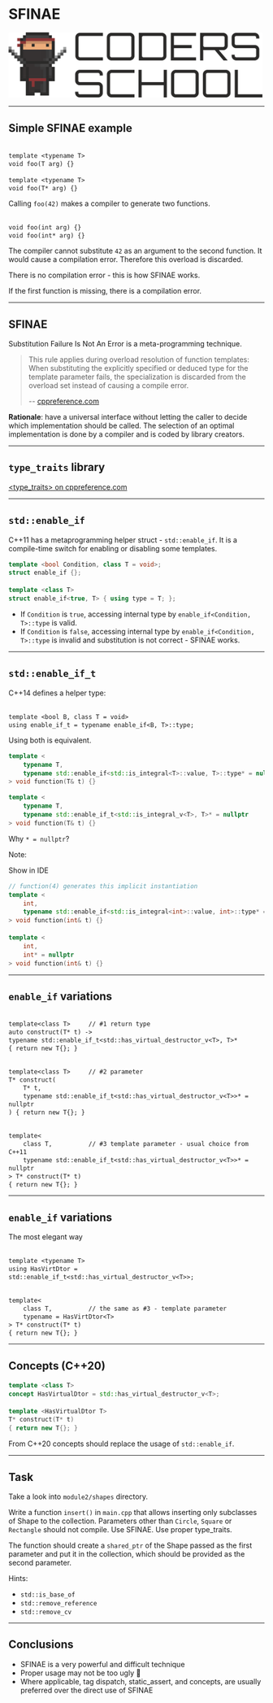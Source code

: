 <!-- .slide: data-background="#111111" -->

# SFINAE

<a href="https://coders.school">
    <img width="500" src="../img/coders_school_logo.png" alt="Coders School" class="plain">
</a>

___

## Simple SFINAE example

<pre><code class="cpp" data-trim data-line-numbers>
template &lt;typename T&gt;
void foo(T arg) {}

template &lt;typename T&gt;
void foo(T* arg) {}
</code></pre>

<p class="fragment">Calling <code>foo(42)</code> makes a compiler to generate two functions.</p>
<pre class="fragment"><code class="cpp" data-trim data-line-numbers>
void foo(int arg) {}
void foo(int* arg) {}
</code></pre>

The compiler cannot substitute `42` as an argument to the second function. It would cause a compilation error. Therefore this overload is discarded.
<!-- .element: class="fragment fade-in" -->

There is no compilation error - this is how SFINAE works.
<!-- .element: class="fragment fade-in" -->

If the first function is missing, there is a compilation error.
<!-- .element: class="fragment fade-in" -->

___

## SFINAE

<p class="fragment">Substitution Failure Is Not An Error is a meta-programming technique.</p>

> This rule applies during overload resolution of function templates: When substituting the explicitly specified or deduced type for the template parameter fails, the specialization is discarded from the overload set instead of causing a compile error.
>
> -- <a href="https://en.cppreference.com/w/cpp/language/sfinae">cppreference.com</a>

<p class="fragment"><strong>Rationale</strong>: have a universal interface without letting the caller to decide which implementation should be called. The selection of an optimal implementation is done by a compiler and is coded by library creators.</p>

___

<h2><code>type_traits</code> library</h2>
<p><a href="https://en.cppreference.com/w/cpp/header/type_traits">&lt;type_traits&gt; on cppreference.com</a></p>

___

## `std::enable_if`

<p>C++11 has a metaprogramming helper struct - <code>std::enable_if</code>. It is a compile-time switch for enabling or disabling some templates.</p>

```cpp
template <bool Condition, class T = void>;
struct enable_if {};

template <class T>
struct enable_if<true, T> { using type = T; };
```
<!-- .element: class="fragment fade-in" -->

<ul>
    <li class="fragment">If <code>Condition</code> is <code>true</code>, accessing internal type by <code>enable_if&lt;Condition, T&gt;::type</code> is valid.</li>
    <li class="fragment">If <code>Condition</code> is <code>false</code>, accessing internal type by <code>enable_if&lt;Condition, T&gt;::type</code> is invalid and substitution is not correct - SFINAE works.</li>
</ul>

___

## `std::enable_if_t`

<p>C++14 defines a helper type:</p>
<pre><code data-trim data-line-numbers>
template &lt;bool B, class T = void&gt;
using enable_if_t = typename enable_if&lt;B, T&gt;::type;
</code></pre>
<p class="fragment">Using both is equivalent.</p>

```cpp []
template <
    typename T,
    typename std::enable_if<std::is_integral<T>::value, T>::type* = nullptr
> void function(T& t) {}
```
<!-- .element: class="fragment fade-in" -->

```cpp []
template <
    typename T,
    typename std::enable_if_t<std::is_integral_v<T>, T>* = nullptr
> void function(T& t) {}
```
<!-- .element: class="fragment fade-in" -->

<p class="fragment">Why <code>* = nullptr</code>?</p>

Note:

Show in IDE

```cpp
// function(4) generates this implicit instantiation
template <
    int,
    typename std::enable_if<std::is_integral<int>::value, int>::type* = nullptr
> void function(int& t) {}

template <
    int,
    int* = nullptr
> void function(int& t) {}
```

___

## `enable_if` variations

<pre class="fragment"><code class="cpp" data-trim>
template&lt;class T&gt;     // #1 return type
auto construct(T* t) -&gt;
typename std::enable_if_t&lt;std::has_virtual_destructor_v&lt;T&gt;, T&gt;*
{ return new T{}; }
</code></pre>
<pre class="fragment"><code class="cpp" data-trim>
template&lt;class T&gt;     // #2 parameter
T* construct(
    T* t,
    typename std::enable_if_t&lt;std::has_virtual_destructor_v&lt;T&gt;&gt;* = nullptr
) { return new T{}; }
</code></pre>
<pre class="fragment"><code class="cpp" data-trim>
template&lt;
    class T,          // #3 template parameter - usual choice from C++11
    typename std::enable_if_t&lt;std::has_virtual_destructor_v&lt;T&gt;&gt;* = nullptr
&gt; T* construct(T* t)
{ return new T{}; }
</code></pre>

___

## `enable_if` variations

<p>The most elegant way</p>
<pre class="fragment"><code class="cpp" data-trim>
template &lt;typename T&gt;
using HasVirtDtor = std::enable_if_t&lt;std::has_virtual_destructor_v&lt;T&gt;&gt;;
</code></pre>

<pre class="fragment"><code class="cpp" data-trim>
template&lt;
    class T,          // the same as #3 - template parameter
    typename = HasVirtDtor&lt;T&gt;
&gt; T* construct(T* t)
{ return new T{}; }
</code></pre>

___

## Concepts (C++20)

```cpp
template <class T>
concept HasVirtualDtor = std::has_virtual_destructor_v<T>;

template <HasVirtualDtor T>
T* construct(T* t)
{ return new T{}; }
```

From C++20 concepts should replace the usage of `std::enable_if`.

___

## Task

Take a look into `module2/shapes` directory.

Write a function `insert()` in `main.cpp` that allows inserting only subclasses of Shape to the collection. Parameters other than `Circle`, `Square` or `Rectangle` should not compile. Use SFINAE. Use proper type_traits.

The function should create a `shared_ptr` of the Shape passed as the first parameter and put it in the collection, which should be provided as the second parameter.

<p class="fragment">Hints:</p>
<ul>
    <li class="fragment"><code>std::is_base_of</code></li>
    <li class="fragment"><code>std::remove_reference</code></li>
    <li class="fragment"><code>std::remove_cv</code></li>
</ul>

___

## Conclusions

* <!-- .element: class="fragment fade-in" --> SFINAE is a very powerful and difficult technique
* <!-- .element: class="fragment fade-in" --> Proper usage may not be too ugly 🥴
* <!-- .element: class="fragment fade-in" --> Where applicable, tag dispatch, static_assert, and concepts, are usually preferred over the direct use of SFINAE
